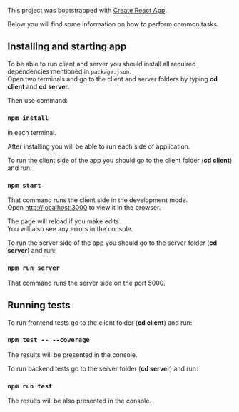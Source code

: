 This project was bootstrapped with [Create React App](https://github.com/facebookincubator/create-react-app).

Below you will find some information on how to perform common tasks.<br>

## Installing and starting app

To be able to run client and server you should install all required dependencies mentioned in `package.json`.<br>
Open two terminals and go to the client and server folders by typing **cd client** and **cd server**.

Then use command: 

### `npm install`

in each terminal.

After installing you will be able to run each side of application.

To run the client side of the app you should go to the client folder (**cd client**) and run:

### `npm start`

That command runs the client side in the development mode.<br>
Open [http://localhost:3000](http://localhost:3000) to view it in the browser.

The page will reload if you make edits.<br>
You will also see any errors in the console.


To run the server side of the app you should go to the server folder (**cd server**) and run:

### `npm run server`

That command runs the server side on the port 5000.<br>

## Running tests

To run frontend tests go to the client folder (**cd client**) and run:

### `npm test -- --coverage`

The results will be presented in the console.<br>

To run backend tests go to the server folder (**cd server**) and run:

### `npm run test`

The results will be also presented in the console.<br>